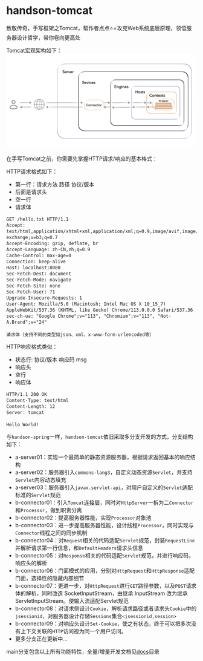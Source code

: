 # handson-tomcat
致敬传奇，手写框架之Tomcat，帮作者点点⭐⭐攻克Web系统底层原理，领悟服务器设计哲学，带你卷向更高处

Tomcat宏观架构如下：
![img.png](architecture.png)

在手写Tomcat之前，你需要先掌握HTTP请求/响应的基本格式：

HTTP请求格式如下：
- 第一行：请求方法 路径 协议/版本
- 后面是请求头
- 空一行
- 请求体
```shell
GET /hello.txt HTTP/1.1
Accept: text/html,application/xhtml+xml,application/xml;q=0.9,image/avif,image/webp,image/apng,*/*;q=0.8,application/signed-exchange;v=b3;q=0.7
Accept-Encoding: gzip, deflate, br
Accept-Language: zh-CN,zh;q=0.9
Cache-Control: max-age=0
Connection: keep-alive
Host: localhost:8080
Sec-Fetch-Dest: document
Sec-Fetch-Mode: navigate
Sec-Fetch-Site: none
Sec-Fetch-User: ?1
Upgrade-Insecure-Requests: 1
User-Agent: Mozilla/5.0 (Macintosh; Intel Mac OS X 10_15_7) AppleWebKit/537.36 (KHTML, like Gecko) Chrome/113.0.0.0 Safari/537.36
sec-ch-ua: "Google Chrome";v="113", "Chromium";v="113", "Not-A.Brand";v="24"

请求体（支持不同的类型如json、xml、x-www-form-urlencoded等）
```

HTTP响应格式类似：
- 状态行: 协议/版本 响应码 msg
- 响应头
- 空行
- 响应体
```shell
HTTP/1.1 200 OK
Content-Type: text/html
Content-Length: 12
Server: tomcat

Hello World!
```

与`handson-spring`一样，`handson-tomcat`依旧采取多分支开发的方式，分支结构如下：
- a-server01：实现一个最简单的静态资源服务器，根据请求返回基本的响应结构
- a-server02：服务器引入`commons-lang3`，自定义动态资源`Servlet`，并支持`Servlet`内容动态填充
- a-server03：服务器引入`javax.servlet-api`，对用户自定义的`Servlet`适配标准的`Servlet`规范
- b-connector01：引入`Tomcat`连接层，同时对`HttpServer`一拆为二`Connector`和`Processor`，做到职责分离
- b-connector02：提高服务器性能，实现`Processor`对象池
- b-connector03：进一步提高服务器性能，设计线程`Processor`，同时实现与`Connector`线程之间的同步机制
- b-connector04：对`Request`相关的代码适配`Servlet`规范，封装`RequestLine`并解析请求第一行信息，和`DefaultHeaders`请求头信息
- b-connector05：对`Response`相关的代码适配`Servlet`规范，并进行响应码，响应头的解析
- b-connector06：门面模式的应用，分别对`HttpRequest`和`HttpResponse`适配门面，选择性的隐藏内部细节
- b-connector07：更进一步，对`HttpRequest`进行`GET`路径参数，以及`POST`请求体的解析，同时改造 SocketInputStream，由继承 InputStream 改为继承 ServletInputStream。使输入流适配Servlet规范
- b-connector08：对请求侧设计`Cookie`，解析请求路径或者请求头`Cookie`中的`jsessionid`，对服务器设计存储`Sessions`集合`<jsessionid,session>`
- b-connector09：对响应头设计`Set-Cookie`，使之有状态，终于可以把多次没有上下文关联的`HTTP`访问视为同一个用户访问。
- 更多分支正在更新中...

main分支包含以上所有功能特性，全量/增量开发文档见[docs](docs)目录

